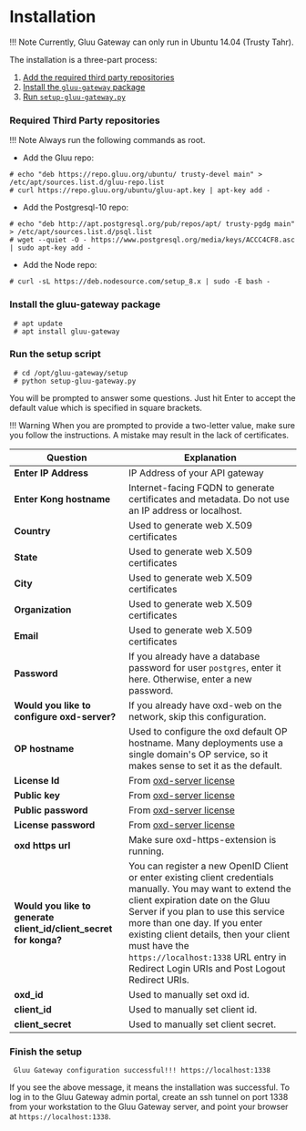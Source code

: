 # Installation

!!! Note 
    Currently, Gluu Gateway can only run in Ubuntu 14.04 (Trusty Tahr).
    
The installation is a three-part process:

1. [Add the required third party repositories](#required-third-party-repositories)
2. [Install the `gluu-gateway` package](#install-the-gluu-gateway-package)
3. [Run `setup-gluu-gateway.py`](#run-the-setup-script)

### Required Third Party repositories

!!! Note 
    Always run the following commands as root.

* Add the Gluu repo:

```
# echo "deb https://repo.gluu.org/ubuntu/ trusty-devel main" > /etc/apt/sources.list.d/gluu-repo.list
# curl https://repo.gluu.org/ubuntu/gluu-apt.key | apt-key add -
```

* Add the Postgresql-10 repo:

```
# echo "deb http://apt.postgresql.org/pub/repos/apt/ trusty-pgdg main" > /etc/apt/sources.list.d/psql.list
# wget --quiet -O - https://www.postgresql.org/media/keys/ACCC4CF8.asc | sudo apt-key add -
```

* Add the Node repo:

```
# curl -sL https://deb.nodesource.com/setup_8.x | sudo -E bash -
```

### Install the gluu-gateway package

```
 # apt update
 # apt install gluu-gateway
```


### Run the setup script

```
 # cd /opt/gluu-gateway/setup
 # python setup-gluu-gateway.py
```

You will be prompted to answer some questions. Just hit Enter to accept the
default value which is specified in square brackets.

!!! Warning 
    When you are prompted to provide a two-letter value, make sure you follow the instructions. A mistake may result in the lack of certificates.

| **Question** | **Explanation** |
|----------|-------------|
| **Enter IP Address** | IP Address of your API gateway  |
| **Enter Kong hostname** | Internet-facing FQDN to generate certificates and metadata. Do not use an IP address or localhost. |
| **Country** | Used to generate web X.509 certificates |
| **State** | Used to generate web X.509 certificates |
| **City** | Used to generate web X.509 certificates |
| **Organization** | Used to generate web X.509 certificates |
| **Email** | Used to generate web X.509 certificates |
| **Password** | If you already have a database password for user `postgres`, enter it here. Otherwise, enter a new password. |
| **Would you like to configure oxd-server?** | If you already have oxd-web on the network, skip this configuration. |
| **OP hostname** | Used to configure the oxd default OP hostname. Many deployments use a single domain's OP service, so it makes sense to set it as the default. |
| **License Id** | From [oxd-server license](https://oxd.gluu.org/) |
| **Public key** | From [oxd-server license](https://oxd.gluu.org/) |
| **Public password** | From [oxd-server license](https://oxd.gluu.org/) |
| **License password** | From [oxd-server license](https://oxd.gluu.org/) |
| **oxd https url** | Make sure oxd-https-extension is running. |
| **Would you like to generate client_id/client_secret for konga?** | You can register a new OpenID Client or enter existing client credentials manually. You may want to extend the client expiration date on the Gluu Server if you plan to use this service more than one day. If you enter existing client details, then your client must have the `https://localhost:1338` URL entry in Redirect Login URIs and Post Logout Redirect URIs. |
| **oxd_id** | Used to manually set oxd id. |
| **client_id** | Used to manually set client id. |
| **client_secret** | Used to manually set client secret. |

### Finish the setup

```
 Gluu Gateway configuration successful!!! https://localhost:1338
```

If you see the above message, it means the installation was successful. To log in
to the Gluu Gateway admin portal, create an ssh tunnel on port 1338 from your
workstation to the Gluu Gateway server, and point your browser at
`https://localhost:1338`.
